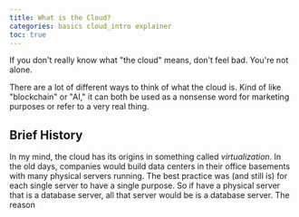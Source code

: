 ```yaml
---
title: What is the Cloud?
categories: basics cloud_intro explainer
toc: true
---
```

If you don't really know what "the cloud" means, don't feel bad. You're not alone.
<!--more-->

There are a lot of different ways to think of what the cloud is. Kind of like "blockchain" or "AI," it can both be used as a nonsense word for marketing purposes or refer to a very real thing.

## Brief History

In my mind, the cloud has its origins in something called *virtualization*. In the old days, companies would build data centers in their office basements with many physical servers running. The best practice was (and still is) for each single server to have a single purpose. So if have a physical server that is a database server, all that server would be is a database server. The reason